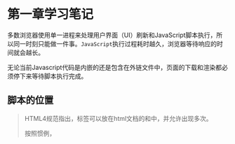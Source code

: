 # 第一章学习笔记

多数浏览器使用单一进程来处理用户界面（UI）刷新和JavaScript脚本执行，所以同一时刻只能做一件事。`JavaScript`执行过程耗时越久，浏览器等待响应的时间就会越长。

无论当前Javascript代码是内嵌的还是包含在外链文件中，页面的下载和渲染都必须停下来等待脚本执行完成。

## 脚本的位置

> HTML4规范指出，<sctipt>标签可以放在html文档的<head>和<body>中，并允许出现多次。
>
> 按照惯例，<script>标签用来加载出现在<head>中的外链JavaScript文件，挨着的<link>标签用来加载外css文件或者其他页面元信息。

